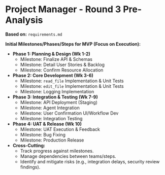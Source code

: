 # Project Manager - Round 3 Pre-Analysis

**Based on:** `requirements.md`

**Initial Milestones/Phases/Steps for MVP (Focus on Execution):**
*   **Phase 1: Planning & Design (Wk 1-2)**
    *   Milestone: Finalize API & Schemas
    *   Milestone: Detail User Stories & Backlog
    *   Milestone: Confirm Resource Allocation
*   **Phase 2: Core Development (Wk 3-6)**
    *   Milestone: `read_file` Implementation & Unit Tests
    *   Milestone: `edit_file` Implementation & Unit Tests
    *   Milestone: Logging Implementation
*   **Phase 3: Integration & Testing (Wk 7-9)**
    *   Milestone: API Deployment (Staging)
    *   Milestone: Agent Integration
    *   Milestone: User Confirmation UI/Workflow Dev
    *   Milestone: Integration Testing
*   **Phase 4: UAT & Release (Wk 10)**
    *   Milestone: UAT Execution & Feedback
    *   Milestone: Bug Fixing
    *   Milestone: Production Release
*   **Cross-Cutting:**
    *   Track progress against milestones.
    *   Manage dependencies between teams/steps.
    *   Identify and mitigate risks (e.g., integration delays, security review findings). 